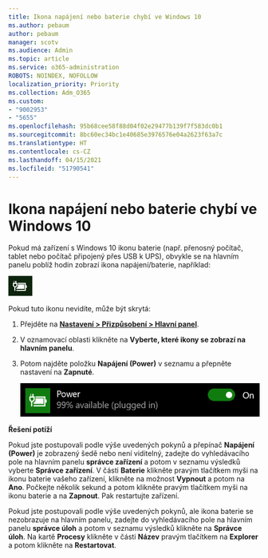 ```yaml
---
title: Ikona napájení nebo baterie chybí ve Windows 10
ms.author: pebaum
author: pebaum
manager: scotv
ms.audience: Admin
ms.topic: article
ms.service: o365-administration
ROBOTS: NOINDEX, NOFOLLOW
localization_priority: Priority
ms.collection: Adm_O365
ms.custom:
- "9002953"
- "5655"
ms.openlocfilehash: 95b68cee58f88d04f02e29477b139f7f583dc0b1
ms.sourcegitcommit: 8bc60ec34bc1e40685e3976576e04a2623f63a7c
ms.translationtype: HT
ms.contentlocale: cs-CZ
ms.lasthandoff: 04/15/2021
ms.locfileid: "51790541"
---
```

# <a name="power-or-battery-icon-missing-in-windows-10"></a>Ikona napájení nebo baterie chybí ve Windows 10

Pokud má zařízení s Windows 10 ikonu baterie (např. přenosný počítač, tablet nebo počítač připojený přes USB k UPS), obvykle se na hlavním panelu poblíž hodin zobrazí ikona napájení/baterie, například:

![Ikona baterie](media/battery-icon.png)

Pokud tuto ikonu nevidíte, může být skrytá:

1. Přejděte na **[Nastavení > Přizpůsobení > Hlavní panel](ms-settings:taskbar?activationSource=GetHelp)**.

2. V oznamovací oblasti klikněte na **Vyberte, které ikony se zobrazí na hlavním panelu**.

3. Potom najděte položku **Napájení (Power)** v seznamu a přepněte nastavení na **Zapnuté**.

    ![Zobrazení ikony napájení na hlavním panelu](media/power-icon-on.png)

**Řešení potíží**

Pokud jste postupovali podle výše uvedených pokynů a přepínač **Napájení (Power)** je zobrazený šedě nebo není viditelný, zadejte do vyhledávacího pole na hlavním panelu **správce zařízení** a potom v seznamu výsledků vyberte **Správce zařízení**. V části **Baterie** klikněte pravým tlačítkem myši na ikonu baterie vašeho zařízení, klikněte na možnost **Vypnout** a potom na **Ano**. Počkejte několik sekund a potom klikněte pravým tlačítkem myši na ikonu baterie a na **Zapnout**. Pak restartujte zařízení.

Pokud jste postupovali podle výše uvedených pokynů, ale ikona baterie se nezobrazuje na hlavním panelu, zadejte do vyhledávacího pole na hlavním panelu **správce úloh** a potom v seznamu výsledků klikněte na **Správce úloh**. Na kartě **Procesy** klikněte v části **Název** pravým tlačítkem na **Explorer** a potom klikněte na **Restartovat**.
